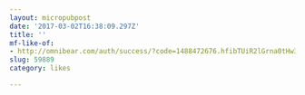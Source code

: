 ```yaml
---
layout: micropubpost
date: '2017-03-02T16:38:09.297Z'
title: ''
mf-like-of:
- http://omnibear.com/auth/success/?code=1488472676.hfibTUiR2lGrna0tHw3AqtawiSYk2XWnsvS3YdMx52AnA6CJVn9U6FEVeA5Kr1tp2lfNmuqwpAdGIwxGr7qbnNEW_MbCHuk7xdcYgnc4p5og9XXKfr0LmnknTq9A00ShYoeOQFPW9ZaCVrp4ou8UUIjyg7InTuBzvuJL35e0nd7P1BcAWjZhvSbYFew-oZUynblH_z8YUlUXkAW6hxvwNb4ldJ5TQ8t26f5hv4jCn8CrFNs2w_u9g6I93bvOsQ8ZfV7Gl4drKX5-kCzp-CDrDVYMh5SYHrDe6CugYQoc94k7aptQpMXPWGj889SABpDiUzwju6zOfhcr9pkx85lGgvCSz5pPFjBu3jabDv-X0JSNbLKnX3t8R36pP_fVKccTRduMxbRTd8xO6If76V3JhbRx_nCtcRMm5oENnY6bRaxMKaK9PQhWLVy9Z__3vYKtNxjS0u76VY96TsDqagSN3LgUd0-Bq2x6EzjYjW7hGD1ngVuRQVcH4kSn5wfOJwo0.WRn6kGGOhdQhr-M5arNsOw%3D%3D&me=http%3A%2F%2Fkeithjgrant.com%2F
slug: 59889
category: likes

---
```

